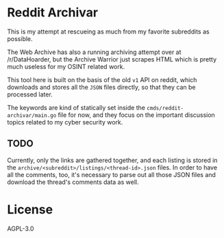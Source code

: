 # Reddit Archivar

This is my attempt at rescueing as much from my favorite subreddits as possible.

The Web Archive has also a running archiving attempt over at /r/DataHoarder, but
the Archive Warrior just scrapes HTML which is pretty much useless for my OSINT
related work.

This tool here is built on the basis of the old `v1` API on reddit, which downloads
and stores all the `JSON` files directly, so that they can be processed later.

The keywords are kind of statically set inside the `cmds/reddit-archivar/main.go`
file for now, and they focus on the important discussion topics related to my
cyber security work.


## TODO

Currently, only the links are gathered together, and each listing is stored in
the `archive/<subreddit>/listings/<thread-id>.json` files. In order to have all
the comments, too, it's necessary to parse out all those JSON files and download
the thread's comments data as well.


# License

AGPL-3.0

